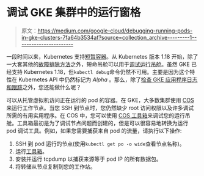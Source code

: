 # 调试 GKE 集群中的运行窗格

> 原文：<https://medium.com/google-cloud/debugging-running-pods-in-gke-clusters-7fa64b3534af?source=collection_archive---------1----------------------->

一段时间以来，Kubernetes 支持[短暂容器](https://kubernetes.io/docs/concepts/workloads/pods/ephemeral-containers/)。从 Kubernetes 版本 1.18 开始，除了一大套其他的[故障排除方法](https://kubernetes.io/docs/tasks/debug-application-cluster/debug-application)之外，短命吊舱可以用于[调试运行吊舱](https://kubernetes.io/docs/tasks/debug-application-cluster/debug-running-pod/#ephemeral-container)。虽然 GKE 已经支持 Kubernetes 1.18，但`kubectl debug`命令仍然不可用。主要是因为这个特性在 Kubernetes API 中仍然标记为 *Alpha* 。那么，除了[检查 GKE 应用程序日志和跟踪](https://cloud.google.com/blog/products/containers-kubernetes/tools-for-debugging-apps-on-google-kubernetes-engine)之外，您还能做什么呢？

可以从托管虚拟机访问正在运行的 pod 的容器。在 GKE，大多数集群使用 [COS](https://cloud.google.com/kubernetes-engine/docs/concepts/node-images#cos) 来运行工作节点。当您 SSH 到节点时，您仍然缺少 root 访问权限以及许多调试所需的有用实用程序。在 COS 中，您可以使用 [COS 工具箱](https://cloud.google.com/container-optimized-os/docs/how-to/toolbox)来调试您的运行吊舱。工具箱最初是为了调试节点问题而创建的，但是可以很容易地转换为运行 pod 调试工具。例如，如果您需要捕获来自 pod 的流量，请执行以下操作:

1.  SSH 到 pod 运行的节点(使用`kubectl get po -o wide`查看节点名称)。
2.  运行[工具箱](https://cloud.google.com/container-optimized-os/docs/how-to/toolbox)。
3.  安装并运行 tcpdump 以捕获来源等于 pod IP 的所有数据包。
4.  将转储从节点复制到您的工作站。